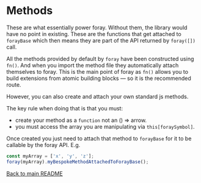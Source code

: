 # Methods

These are what essentially power foray. Without them, the library would have no point in existing. These are the functions that get attached to `forayBase` which then means they are part of the API returned by `foray([])` call.

All the methods provided by default by `foray` have been constructed using `fn()`. And when you import the method file they automatically attach themselves to foray. This is the main point of foray as `fn()` allows you to build extensions from atomic building blocks — so it is the recommended route.

However, you can also create and attach your own standard js methods.

The key rule when doing that is that you must:

- create your method as a `function` not an () => arrow.
- you must access the array you are manipulating via `this[foraySymbol]`.

Once created you just need to attach that method to `forayBase` for it to be callable by the foray API. E.g.

```javascript
const myArray = ['x', 'y', 'z'];
foray(myArray).myBespokeMethodAttachedToForayBase();
```

[Back to main README](../../readme.md)
